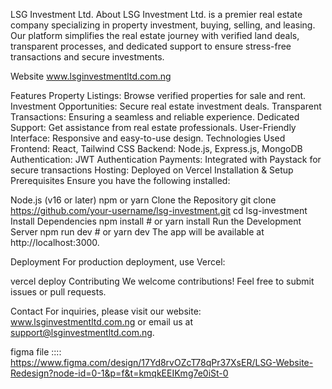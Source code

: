 LSG Investment Ltd.
About
LSG Investment Ltd. is a premier real estate company specializing in property investment, buying, selling, and leasing. Our platform simplifies the real estate journey with verified land deals, transparent processes, and dedicated support to ensure stress-free transactions and secure investments.

Website
www.lsginvestmentltd.com.ng

Features
Property Listings: Browse verified properties for sale and rent.
Investment Opportunities: Secure real estate investment deals.
Transparent Transactions: Ensuring a seamless and reliable experience.
Dedicated Support: Get assistance from real estate professionals.
User-Friendly Interface: Responsive and easy-to-use design.
Technologies Used
Frontend: React, Tailwind CSS
Backend: Node.js, Express.js, MongoDB
Authentication: JWT Authentication
Payments: Integrated with Paystack for secure transactions
Hosting: Deployed on Vercel
Installation & Setup
Prerequisites
Ensure you have the following installed:

Node.js (v16 or later)
npm or yarn
Clone the Repository
git clone https://github.com/your-username/lsg-investment.git
cd lsg-investment
Install Dependencies
npm install  # or yarn install
Run the Development Server
npm run dev  # or yarn dev
The app will be available at http://localhost:3000.

Deployment
For production deployment, use Vercel:

vercel deploy
Contributing
We welcome contributions! Feel free to submit issues or pull requests.

Contact
For inquiries, please visit our website: www.lsginvestmentltd.com.ng or email us at support@lsginvestmentltd.com.ng.

figma file :::: https://www.figma.com/design/17Yd8rvOZcT78qPr37XsER/LSG-Website-Redesign?node-id=0-1&p=f&t=kmqkEEIKmg7e0iSt-0